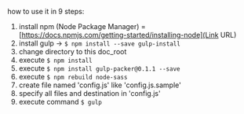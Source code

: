 how to use it in 9 steps:

1. install npm (Node Package Manager) = [https://docs.npmjs.com/getting-started/installing-node](Link URL)
1. install gulp -> `$ npm install --save gulp-install`
1. change directory to this doc_root
1. execute `$ npm install`
1. execute `$ npm install gulp-packer@0.1.1 --save`
1. execute `$ npm rebuild node-sass`
1. create file named 'config.js' like 'config.js.sample'
1. specify all files and destination in 'config.js'
1. execute command `$ gulp`